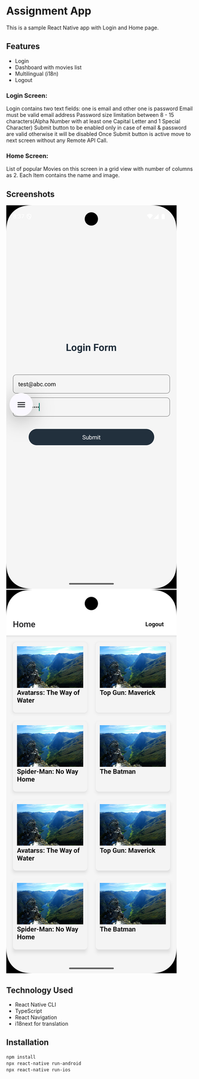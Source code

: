 # Assignment App

This is a sample React Native app with Login and Home page.

## Features

- Login
- Dashboard with movies list
- Multilingual (i18n)
- Logout

### Login Screen:
Login contains two text fields: one is email and other one is password
Email must be valid email address
Password size limitation between 8 - 15 characters(Alpha Number with at least one Capital Letter and 1 Special Character)
Submit button to be enabled only in case of email & password are valid otherwise it will be disabled
Once Submit button is active move to next screen without any Remote API Call.

### Home Screen: 
List of popular Movies on this screen in a grid view with number of columns as 2.
Each Item contains the name and image. 

## Screenshots
![Login Screen](./assets/screens/login.png)
![Home Screen](./assets/screens/home.png)

## Technology Used
- React Native CLI
- TypeScript
- React Navigation
- i18next for translation

## Installation

```bash
npm install
npx react-native run-android
npx react-native run-ios